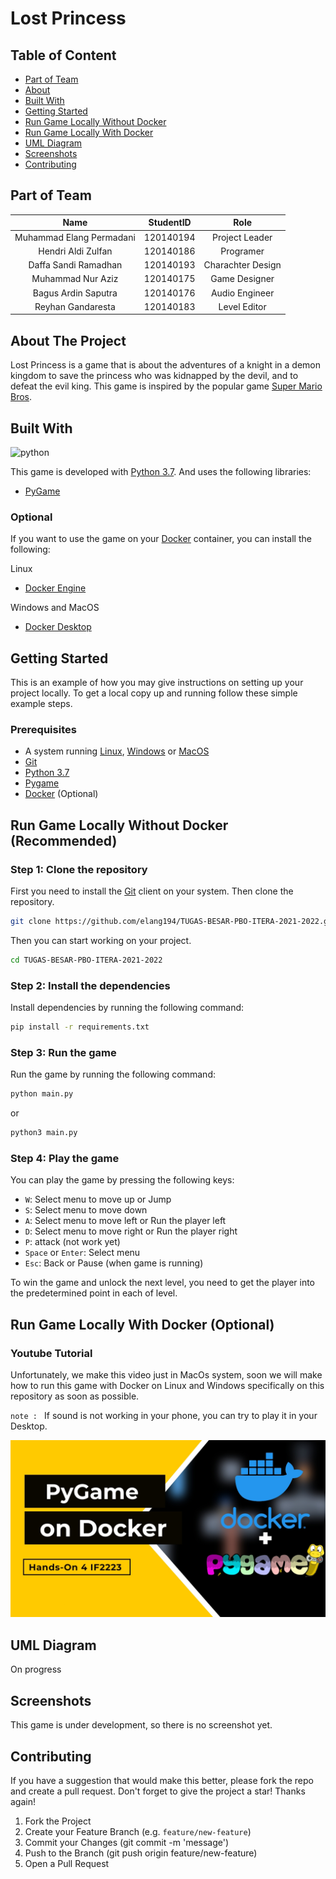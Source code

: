 # Lost Princess
## Table of Content

* [Part of Team](#part-of-team)
* [About](#about-the-project)
* [Built With](#built-with)
* [Getting Started](#getting-started)
* [Run Game Locally Without Docker](#run-game-locally-without-docker-recommended)
* [Run Game Locally With Docker](#run-game-locally-with-docker-optional)
* [UML Diagram](#uml-diagram)
* [Screenshots](#screenshots)
* [Contributing](#contributing)
## Part of Team

| Name | StudentID | Role |
| :---: | :---: | :---: |
| Muhammad Elang Permadani | 120140194 | Project Leader |
| Hendri Aldi Zulfan | 120140186 | Programer |
| Daffa Sandi Ramadhan | 120140193 | Charachter Design |
| Muhammad Nur Aziz | 120140175 | Game Designer |
| Bagus Ardin Saputra | 120140176 | Audio Engineer |
| Reyhan Gandaresta | 120140183 | Level Editor |
## About The Project

Lost Princess is a game that is about the adventures of a knight in a demon kingdom to save the princess who was kidnapped by the devil, and to defeat the evil king. This game is inspired by the popular game [Super Mario Bros](https://en.wikipedia.org/wiki/Mario_Bros.).
## Built With

![python](https://img.shields.io/pypi/pyversions/latest?color=green)

This game is developed with [Python 3.7](https://www.python.org/). And uses the following libraries:
* [PyGame](https://www.pygame.org/)
### Optional

If you want to use the game on your [Docker](https://www.docker.com/) container, you can install the following:

Linux
* [Docker Engine](https://www.docker.com/products/docker-engine)

Windows and MacOS
* [Docker Desktop](https://www.docker.com/products/docker-desktop)
## Getting Started

This is an example of how you may give instructions on setting up your project locally. To get a local copy up and running follow these simple example steps.
### Prerequisites

* A system running [Linux](https://www.linux.org/), [Windows](https://www.microsoft.com/en-us/windows/) or [MacOS](https://www.apple.com/macos/)
* [Git](https://git-scm.com/)
* [Python 3.7](https://www.python.org/)
* [Pygame](https://www.pygame.org/)
* [Docker](https://www.docker.com/) (Optional)
## Run Game Locally Without Docker (Recommended)

### Step 1: Clone the repository

First you need to install the [Git](https://git-scm.com/) client on your system. Then clone the repository.
```bash
git clone https://github.com/elang194/TUGAS-BESAR-PBO-ITERA-2021-2022.git
```
Then you can start working on your project.
```bash
cd TUGAS-BESAR-PBO-ITERA-2021-2022
```
### Step 2: Install the dependencies

Install dependencies by running the following command:
```bash
pip install -r requirements.txt
```
### Step 3: Run the game

Run the game by running the following command:
```bash
python main.py
```
or 
```bash
python3 main.py
```
### Step 4: Play the game

You can play the game by pressing the following keys:
* `W`: Select menu to move up or Jump
* `S`: Select menu to move down
* `A`: Select menu to move left or Run the player left
* `D`: Select menu to move right or Run the player right
* `P`: attack (not work yet)
* `Space` or `Enter`: Select menu
* `Esc`: Back or Pause (when game is running)

To win the game and unlock the next level, you need to get the player into the predetermined point in each of level.
## Run Game Locally With Docker (Optional)
### Youtube Tutorial

Unfortunately, we make this video just in MacOs system, soon we will make how to run this game with Docker on Linux and Windows specifically on this repository as soon as possible.

`note : ` If sound is not working in your phone, you can try to play it in your Desktop.

[![Youtube](./Assets/Docs/YouTube%20Thumbnail.jpg)](https://youtu.be/FSOSgkzh_t0)
## UML Diagram

On progress
## Screenshots

This game is under development, so there is no screenshot yet.
## Contributing

If you have a suggestion that would make this better, please fork the repo and create a pull request. Don't forget to give the project a star! Thanks again!

1. Fork the Project
2. Create your Feature Branch (e.g. `feature/new-feature`)
3. Commit your Changes (git commit -m 'message')
4. Push to the Branch (git push origin feature/new-feature)
5. Open a Pull Request